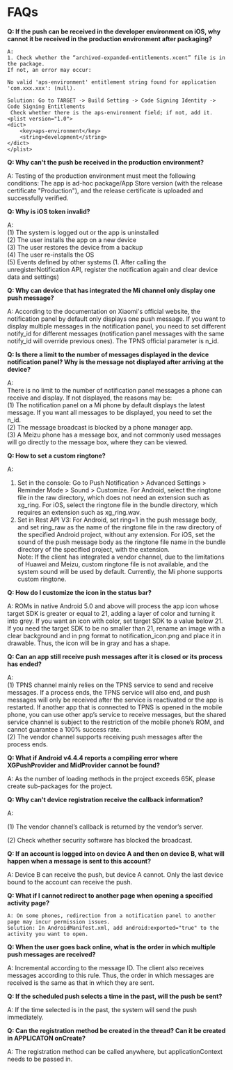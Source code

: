 
# FAQs


**Q: If the push can be received in the developer environment on iOS, why cannot it be received in the production environment after packaging?**

```
A:
1. Check whether the “archived-expanded-entitlements.xcent” file is in the package.
If not, an error may occur:

No valid 'aps-environment' entitlement string found for application 'com.xxx.xxx': (null).

Solution: Go to TARGET -> Build Setting -> Code Signing Identity -> Code Signing Entitlements
 Check whether there is the aps-environment field; if not, add it. 
<plist version="1.0">
<dict>
	<key>aps-environment</key>
	<string>development</string>
</dict>
</plist>

```

**Q: Why can't the push be received in the production environment?**


A: Testing of the production environment must meet the following conditions: The app is ad-hoc package/App Store version (with the release certificate "Production"), and the release certificate is uploaded and successfully verified.


**Q: Why is iOS token invalid?**

A: <br>
(1) The system is logged out or the app is uninstalled<br>
(2) The user installs the app on a new device<br>
(3) The user restores the device from a backup<br>
(4) The user re-installs the OS<br>
(5) Events defined by other systems (1. After calling the unregisterNotification API, register the notification again and clear device data and settings)

**Q: Why can device that has integrated the Mi channel only display one push message?**

A: According to the documentation on Xiaomi's official website, the notification panel by default only displays one push message. If you want to display multiple messages in the notification panel, you need to set different notify_id for different messages (notification panel messages with the same notify_id will override previous ones). The TPNS official parameter is n_id.


**Q: Is there a limit to the number of messages displayed in the device notification panel? Why is the message not displayed after arriving at the device?**


A: <br>There is no limit to the number of notification panel messages a phone can receive and display. If not displayed, the reasons may be:<br>
(1) The notification panel on a Mi phone by default displays the latest message. If you want all messages to be displayed, you need to set the n_id.<br>
(2) The message broadcast is blocked by a phone manager app.<br>
(3) A Meizu phone has a message box, and not commonly used messages will go directly to the message box, where they can be viewed.


**Q: How to set a custom ringtone?**


A: <br>
1. Set in the console: Go to Push Notification > Advanced Settings > Reminder Mode > Sound > Customize. For Android, select the ringtone file in the raw directory, which does not need an extension such as xg_ring. For iOS, select the ringtone file in the bundle directory, which requires an extension such as xg_ring.wav.<br>
2. Set in Rest API V3: For Android, set ring=1 in the push message body, and set ring_raw as the name of the ringtone file in the raw directory of the specified Android project, without any extension. For iOS, set the sound of the push message body as the ringtone file name in the bundle directory of the specified project, with the extension.<br>
Note: If the client has integrated a vendor channel, due to the limitations of Huawei and Meizu, custom ringtone file is not available, and the system sound will be used by default. Currently, the Mi phone supports custom ringtone.


**Q: How do I customize the icon in the status bar?**

A: ROMs in native Android 5.0 and above will process the app icon whose target SDK is greater or equal to 21, adding a layer of color and turning it into grey. If you want an icon with color, set target SDK to a value below 21. If you need the target SDK to be no smaller than 21, rename an image with a clear background and in png format to notification_icon.png and place it in drawable. Thus, the icon will be in gray and has a shape.


**Q: Can an app still receive push messages after it is closed or its process has ended?**


A: <br>
(1) TPNS channel mainly relies on the TPNS service to send and receive messages. If a process ends, the TPNS service will also end, and push messages will only be received after the service is reactivated or the app is restarted. If another app that is connected to TPNS is opened in the mobile phone, you can use other app’s service to receive messages, but the shared service channel is subject to the restriction of the mobile phone’s ROM, and cannot guarantee a 100% success rate.<br>
(2) The vendor channel supports receiving push messages after the process ends.


**Q: What if Android v4.4.4 reports a compiling error where XGPushProvider and MidProvider cannot be found?**

A: As the number of loading methods in the project exceeds 65K, please create sub-packages for the project.



**Q: Why can't device registration receive the callback information?**


A: 

(1) The vendor channel’s callback is returned by the vendor’s server.<br>

(2) Check whether security software has blocked the broadcast.


**Q: If an account is logged into on device A and then on device B, what will happen when a message is sent to this account?**


A: Device B can receive the push, but device A cannot. Only the last device bound to the account can receive the push.


**Q: What if I cannot redirect to another page when opening a specified activity page?**

```
A: On some phones, redirection from a notification panel to another page may incur permission issues.
Solution: In AndroidManifest.xml, add android:exported="true" to the activity you want to open.
```

**Q: When the user goes back online, what is the order in which multiple push messages are received?**

A: Incremental according to the message ID. The client also receives messages according to this rule. Thus, the order in which messages are received is the same as that in which they are sent.

**Q: If the scheduled push selects a time in the past, will the push be sent?**

A: If the time selected is in the past, the system will send the push immediately.


**Q: Can the registration method be created in the thread? Can it be created in APPLICATON onCreate?**

A: The registration method can be called anywhere, but applicationContext needs to be passed in.

























